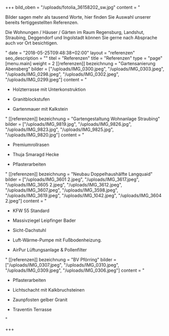+++
bild_oben = "/uploads/fotolia_36158202_sw.jpg"
content = "<p>Bilder sagen mehr als tausend Worte, hier finden Sie Auswahl unserer bereits fertiggestellten Referenzen. <br></p><p>Die Wohnungen / Häuser / Gärten  im Raum Regensburg, Landshut, Straubing, Deggendorf und Ingolstadt können Sie gerne nach Absprache auch vor Ort besichtigen.</p>"
date = "2018-05-25T09:48:38+02:00"
layout = "referenzen"
seo_description = ""
titel = "Referenzen"
title = "Referenzen"
type = "page"
[menu.main]
weight = 2
[[referenzen]]
bezeichnung = "Gartensanierung Abensberg"
bilder = ["/uploads/IMG_0300.jpeg", "/uploads/IMG_0303.jpeg", "/uploads/IMG_0298.jpeg", "/uploads/IMG_0302.jpeg", "/uploads/IMG_0299.jpeg"]
content = "<ul><li><p>Holzterrasse mit Unterkonstruktion</p></li><li><p>Granitblockstufen</p></li><li><p>Gartenmauer mit Kalkstein</p></li></ul>"
[[referenzen]]
bezeichnung = "Gartengestaltung Wohnanlage Straubing"
bilder = ["/uploads/IMG_9819.jpg", "/uploads/IMG_9826.jpg", "/uploads/IMG_9823.jpg", "/uploads/IMG_9825.jpg", "/uploads/IMG_9820.jpg"]
content = "<ul><li><p>Premiumrollrasen</p></li><li><p>Thuja Smaragd Hecke</p></li><li><p>Pflasterarbeiten</p></li></ul>"
[[referenzen]]
bezeichnung = "Neubau Doppelhaushälfte Langquaid"
bilder = ["/uploads/IMG_3601 2.jpeg", "/uploads/IMG_3617.jpeg", "/uploads/IMG_3605 2.jpeg", "/uploads/IMG_3612.jpeg", "/uploads/IMG_3607.jpeg", "/uploads/IMG_3598.jpeg", "/uploads/IMG_3619.jpeg", "/uploads/IMG_1042.jpeg", "/uploads/IMG_3604 2.jpeg"]
content = "<ul><li><p>KFW 55 Standard</p></li><li><p>Massivziegel Leipfinger Bader</p></li><li><p>Sicht-Dachstuhl</p></li><li><p>Luft-Wärme-Pumpe mit Fußbodenheizung. </p></li><li><p>AirPur Lüftungsanlage &amp; Pollenfilter</p></li></ul>"
[[referenzen]]
bezeichnung = "BV Pförring"
bilder = ["/uploads/IMG_0307.jpeg", "/uploads/IMG_0310.jpeg", "/uploads/IMG_0309.jpeg", "/uploads/IMG_0306.jpeg"]
content = "<ul><li><p>Pflasterarbeiten</p></li><li><p>Lichtschacht mit Kalkbruchsteinen</p></li><li><p>Zaunpfosten gelber Granit</p></li><li><p>Traventin Terrasse</p></li></ul>"

+++
